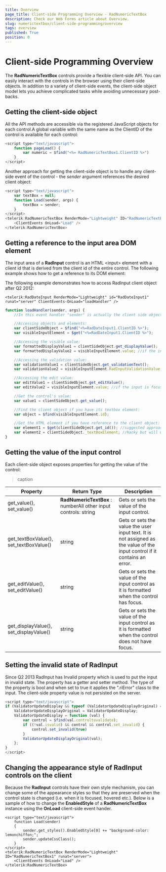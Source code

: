 ```yaml
---
title: Overview
page_title: Client-side Programming Overview - RadNumericTextBox
description: Check our Web Forms article about Overview.
slug: numerictextbox/client-side-programming/overview
tags: overview
published: True
position: 0
---
```


# Client-side Programming Overview



The **RadNumericTextBox** controls provide a flexible client-side API. You can easily interact with the controls in the browser using their client-side objects. In addition to a variety of client-side events, the client-side object model lets you achieve complicated tasks while avoiding unnecessary post-backs.

## Getting the client-side object

All the API methods are accessible via the registered JavaScript objects for each control.A global variable with the same name as the ClientID of the control is available for each control:

````JavaScript
<script type="text/javascript">
	function pageLoad() {
		var numeric = $find("<%= RadNumericTextBox1.ClientID %>")
	}
</script>
````



Another approach for getting the client-side object is to handle any client-side event of the control - the *sender* argument references the desired client object:

````JavaScript
<script type="text/javascript">
	var textBox = null;
	function Load(sender, args) {
		textBox = sender;
	}
</script>
<telerik:RadNumericTextBox RenderMode="Lightweight" ID="RadNumericTextBox1" runat="server">
	<ClientEvents OnLoad="Load" />
</telerik:RadNumericTextBox>
````



## Getting a reference to the input area DOM element

The input area of a **RadInput** control is an HTML \<input\> element with a client id that is derived from the client id of the entire control. The following example shows how to get a reference to its DOM element:

The following example demonstrates how to access RadInput client object after Q2 2012:

````ASPNET
<telerik:RadDateInput RenderMode="Lightweight" id="RadDateInput1" runat="server" ClientEvents-OnLoad="loadHandler" />
````



````JavaScript
function loadHandler(sender, args) {
	//In this event handler "sender" is actually the client side object.

	//Accessing objects and elements:
	var clientSideObject = $find("<%=RadDateInput1.ClientID %>");
	var visibleInputElement = $get("<%=RadDateInput1.ClientID %>");

	//Accessing the visible value:
	var formattedDisplayValue1 = clientSideObject.get_displayValue();
	var formattedDisplayValue2 = visibleInputElement.value; //if the input is blurred

	//Accessing the validation value:
	var validationValue1 = clientSideObject.get_validationText();
	var validationValue2 = visibleInputElement.RadInputValidationValue;

	//Accessing the edit value:
	var editValue1 = clientSideObject.get_editValue();
	var editValue2 = visibleInputElement.value; //if the input is focused

	//Get the control's value:
	var value1 = clientSideObject.get_value();

	//Find the client object if you have its textbox element:
	var object = $find(visibleInputElement.id);

	//Get the HTML element if you have reference to the client object:
	var element1 = $get(clientSideObject.get_id()); //suggested approach
	var element2 = clientSideObject._textBoxElement; //hacky but will work with the old rendering as well
}
````



## Getting the value of the input control

Each client-side object exposes properties for getting the value of the control:


>caption  

| Property | Return Type | Description |
| ------ | ------ | ------ |
|get_value(), set_value()| **RadNumericTextBox** : numberAll other input controls: string|Gets or sets the value of the input control.|
|get_textBoxValue(), set_textBoxValue()|string|Gets or sets the value the user input text. It is not assigned as the value of the input control if it contains an error.|
|get_editValue(), set_editValue()|string|Gets or sets the value of the input control as it is formatted when the control has focus.|
|get_displayValue(), set_displayValue()|string|Gets or sets the value of the input control as it is formatted when the control does not have focus.|


## Setting the invalid state of RadInput

Since Q2 2013 RadInput has Invalid property which is used to put the input in invalid state. The property has a getter and setter method. The type of the property is bool and when set to true it applies the ".riError" class to the input. The client-side property value is not persisted on the server.

````JavaScript
<script type="text/javascript">
if (ValidatorUpdateDisplay && typeof (ValidatorUpdateDisplayOriginal) === "undefined") {
	ValidatorUpdateDisplayOriginal = ValidatorUpdateDisplay;
	ValidatorUpdateDisplay = function (val) {
		var control = $find(val.controltovalidate);
		if ((!val.isvalid) && control && control.set_invalid) {
			control.set_invalid(true)
		}
		ValidatorUpdateDisplayOriginal(val);
	};
}
</script>
````



## Changing the appearance style of RadInput controls on the client

Because the **RadInput** controls have their own style mechanism, you can change some of the appearance styles so that they are preserved when the control state is changed (i.e. when it is focused, hovered etc.). Below is a sample of how to change the **EnabledStyle** of a **RadNumericTextBox** instance using the **OnLoad** client-side event hander.

````ASPNET
<script type="text/javascript">
	function Load(sender)
	{
		sender.get_styles().EnabledStyle[0] += "background-color: lemonchiffon;";
		sender.updateCssClass();
	}
</script>
<telerik:RadNumericTextBox RenderMode="Lightweight" ID="RadNumericTextBox1" runat="server">
	<ClientEvents OnLoad="Load" />
</telerik:RadNumericTextBox>
````


